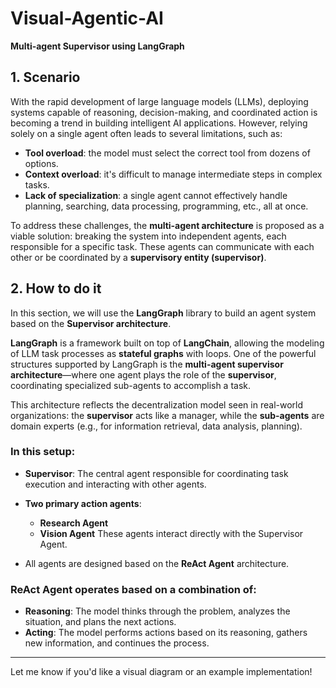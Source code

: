 

# Visual-Agentic-AI

**Multi-agent Supervisor using LangGraph**

## 1. Scenario

With the rapid development of large language models (LLMs), deploying systems capable of reasoning, decision-making, and coordinated action is becoming a trend in building intelligent AI applications. However, relying solely on a single agent often leads to several limitations, such as:

* **Tool overload**: the model must select the correct tool from dozens of options.
* **Context overload**: it's difficult to manage intermediate steps in complex tasks.
* **Lack of specialization**: a single agent cannot effectively handle planning, searching, data processing, programming, etc., all at once.

To address these challenges, the **multi-agent architecture** is proposed as a viable solution: breaking the system into independent agents, each responsible for a specific task. These agents can communicate with each other or be coordinated by a **supervisory entity (supervisor)**.

## 2. How to do it

In this section, we will use the **LangGraph** library to build an agent system based on the **Supervisor architecture**.

**LangGraph** is a framework built on top of **LangChain**, allowing the modeling of LLM task processes as **stateful graphs** with loops. One of the powerful structures supported by LangGraph is the **multi-agent supervisor architecture**—where one agent plays the role of the **supervisor**, coordinating specialized sub-agents to accomplish a task.

This architecture reflects the decentralization model seen in real-world organizations: the **supervisor** acts like a manager, while the **sub-agents** are domain experts (e.g., for information retrieval, data analysis, planning).

### In this setup:

* **Supervisor**: The central agent responsible for coordinating task execution and interacting with other agents.

* **Two primary action agents**:

  * **Research Agent**
  * **Vision Agent**
    These agents interact directly with the Supervisor Agent.

* All agents are designed based on the **ReAct Agent** architecture.

### ReAct Agent operates based on a combination of:

* **Reasoning**: The model thinks through the problem, analyzes the situation, and plans the next actions.
* **Acting**: The model performs actions based on its reasoning, gathers new information, and continues the process.

---

Let me know if you'd like a visual diagram or an example implementation!
